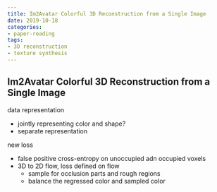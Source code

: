```yaml
---
title: Im2Avatar Colorful 3D Reconstruction from a Single Image
date: 2019-10-18
categories:
- paper-reading
tags:
- 3D reconstruction
- texture synthesis
---
```


## Im2Avatar Colorful 3D Reconstruction from a Single Image

data representation
- jointly representing color and shape?
- separate representation

new loss
- false positive cross-entropy on unoccupied adn occupied voxels
- 3D to 2D flow, loss defined on flow
    - sample for occlusion parts and rough regions
    - balance the regressed color and sampled color
